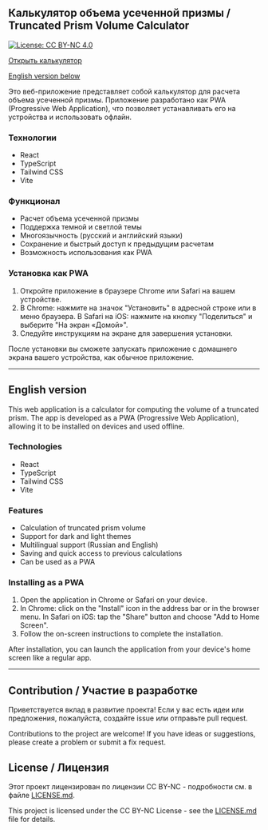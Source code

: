 ## Калькулятор объема усеченной призмы / Truncated Prism Volume Calculator

[![License: CC BY-NC 4.0](https://img.shields.io/badge/License-CC%20BY--NC%204.0-lightgrey.svg)](https://creativecommons.org/licenses/by-nc/4.0/)

[Открыть калькулятор](https://alekseisamoilov.github.io/prisma-volume-calculate/)

[English version below](#english-version)

Это веб-приложение представляет собой калькулятор для расчета объема усеченной призмы. Приложение разработано как PWA (Progressive Web Application), что позволяет устанавливать его на устройства и использовать офлайн.

### Технологии

- React
- TypeScript
- Tailwind CSS
- Vite

### Функционал

- Расчет объема усеченной призмы
- Поддержка темной и светлой темы
- Многоязычность (русский и английский языки)
- Сохранение и быстрый доступ к предыдущим расчетам
- Возможность использования как PWA

### Установка как PWA

1. Откройте приложение в браузере Chrome или Safari на вашем устройстве.
2. В Chrome: нажмите на значок "Установить" в адресной строке или в меню браузера.
   В Safari на iOS: нажмите на кнопку "Поделиться" и выберите "На экран «Домой»".
3. Следуйте инструкциям на экране для завершения установки.

После установки вы сможете запускать приложение с домашнего экрана вашего устройства, как обычное приложение.

---

## English version

This web application is a calculator for computing the volume of a truncated prism. The app is developed as a PWA (Progressive Web Application), allowing it to be installed on devices and used offline.

### Technologies

- React
- TypeScript
- Tailwind CSS
- Vite

### Features

- Calculation of truncated prism volume
- Support for dark and light themes
- Multilingual support (Russian and English)
- Saving and quick access to previous calculations
- Can be used as a PWA

### Installing as a PWA

1. Open the application in Chrome or Safari on your device.
2. In Chrome: click on the "Install" icon in the address bar or in the browser menu.
   In Safari on iOS: tap the "Share" button and choose "Add to Home Screen".
3. Follow the on-screen instructions to complete the installation.

After installation, you can launch the application from your device's home screen like a regular app.

---

## Сontribution / Участие в разработке

Приветствуется вклад в развитие проекта! Если у вас есть идеи или предложения, пожалуйста, создайте issue или отправьте pull request.

Contributions to the project are welcome! If you have ideas or suggestions, please create a problem or submit a fix request.

## License / Лицензия

Этот проект лицензирован по лицензии CC BY-NC - подробности см. в файле [LICENSE.md](LICENSE.md).

This project is licensed under the CC BY-NC License - see the [LICENSE.md](LICENSE.md) file for details.
